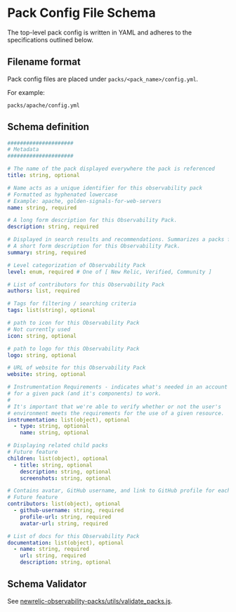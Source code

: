 # Pack Config File Schema

The top-level pack config is written in YAML and adheres to the specifications outlined below.

## Filename format

Pack config files are placed under `packs/<pack_name>/config.yml`.

For example:

`packs/apache/config.yml`

## Schema definition

```yaml
#####################
# Metadata
#####################

# The name of the pack displayed everywhere the pack is referenced
title: string, optional

# Name acts as a unique identifier for this observability pack
# Formatted as hyphenated lowercase
# Example: apache, golden-signals-for-web-servers
name: string, required

# A long form description for this Observability Pack.
description: string, required

# Displayed in search results and recommendations. Summarizes a packs functionality.
# A short form description for this Observability Pack.
summary: string, required

# Level categorization of Observability Pack
level: enum, required # One of [ New Relic, Verified, Community ]

# List of contributors for this Observability Pack
authors: list, required

# Tags for filtering / searching criteria
tags: list(string), optional

# path to icon for this Observability Pack
# Not currently used
icon: string, optional

# path to logo for this Observability Pack
logo: string, optional

# URL of website for this Observability Pack
website: string, optional

# Instrumentation Requirements - indicates what's needed in an account
# for a given pack (and it's components) to work.
#
# It's important that we're able to verify whether or not the user's
# environment meets the requirements for the use of a given resource.
instrumentation: list(object), optional
  - type: string, optional
    name: string, optional

# Displaying related child packs
# Future feature
children: list(object), optional
  - title: string, optional
    description: string, optional
    screenshots: string, optional

# Contains avatar, GitHub username, and link to GitHub profile for each contributor
# Future feature
contributors: list(object), optional
  - github-username: string, required
    profile-url: string, required
    avatar-url: string, required

# List of docs for this Observability Pack
documentation: list(object), optional
  - name: string, required
    url: string, required
    description: string, optional

```

## Schema Validator

See [newrelic-observability-packs/utils/validate_packs.js](../utils/validate_packs.js).
